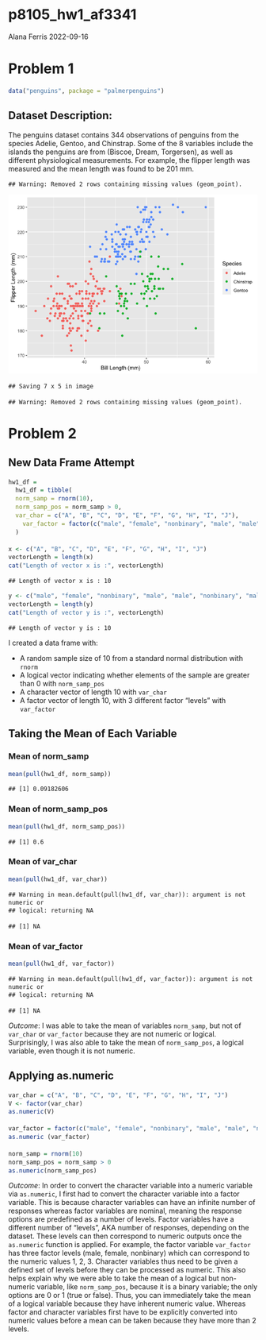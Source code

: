 p8105_hw1_af3341
================
Alana Ferris
2022-09-16

# Problem 1

``` r
data("penguins", package = "palmerpenguins")
```

## Dataset Description:

The penguins dataset contains 344 observations of penguins from the
species Adelie, Gentoo, and Chinstrap. Some of the 8 variables include
the islands the penguins are from (Biscoe, Dream, Torgersen), as well as
different physiological measurements. For example, the flipper length
was measured and the mean length was found to be 201 mm.

    ## Warning: Removed 2 rows containing missing values (geom_point).

![](p8105_hw1_af3341_files/figure-gfm/scatterplot-1.png)<!-- -->

    ## Saving 7 x 5 in image

    ## Warning: Removed 2 rows containing missing values (geom_point).

# Problem 2

## New Data Frame Attempt

``` r
hw1_df = 
  hw1_df = tibble(
  norm_samp = rnorm(10),
  norm_samp_pos = norm_samp > 0,
  var_char = c("A", "B", "C", "D", "E", "F", "G", "H", "I", "J"),
    var_factor = factor(c("male", "female", "nonbinary", "male", "male", "nonbinary", "male", "male", "female", "nonbinary")),
  )

x <- c("A", "B", "C", "D", "E", "F", "G", "H", "I", "J")
vectorLength = length(x)
cat("Length of vector x is :", vectorLength)
```

    ## Length of vector x is : 10

``` r
y <- c("male", "female", "nonbinary", "male", "male", "nonbinary", "male", "male", "female", "nonbinary")
vectorLength = length(y)
cat("Length of vector y is :", vectorLength)
```

    ## Length of vector y is : 10

I created a data frame with:

-   A random sample size of 10 from a standard normal distribution with
    `rnorm`
-   A logical vector indicating whether elements of the sample are
    greater than 0 with `norm_samp_pos`
-   A character vector of length 10 with `var_char`
-   A factor vector of length 10, with 3 different factor “levels” with
    `var_factor`

## Taking the Mean of Each Variable

### Mean of norm_samp

``` r
mean(pull(hw1_df, norm_samp))
```

    ## [1] 0.09182606

### Mean of norm_samp_pos

``` r
mean(pull(hw1_df, norm_samp_pos))
```

    ## [1] 0.6

### Mean of var_char

``` r
mean(pull(hw1_df, var_char))
```

    ## Warning in mean.default(pull(hw1_df, var_char)): argument is not numeric or
    ## logical: returning NA

    ## [1] NA

### Mean of var_factor

``` r
mean(pull(hw1_df, var_factor))
```

    ## Warning in mean.default(pull(hw1_df, var_factor)): argument is not numeric or
    ## logical: returning NA

    ## [1] NA

*Outcome*: I was able to take the mean of variables `norm_samp`, but not
of `var_char` or `var_factor` because they are not numeric or logical.
Surprisingly, I was also able to take the mean of `norm_samp_pos`, a
logical variable, even though it is not numeric.

## Applying as.numeric

``` r
var_char = c("A", "B", "C", "D", "E", "F", "G", "H", "I", "J")
V <- factor(var_char)
as.numeric(V)

var_factor = factor(c("male", "female", "nonbinary", "male", "male", "nonbinary", "male", "male", "female", "nonbinary"))
as.numeric (var_factor)

norm_samp = rnorm(10)
norm_samp_pos = norm_samp > 0
as.numeric(norm_samp_pos)
```

*Outcome*: In order to convert the character variable into a numeric
variable via `as.numeric`, I first had to convert the character variable
into a factor variable. This is because character variables can have an
infinite number of responses whereas factor variables are nominal,
meaning the response options are predefined as a number of levels.
Factor variables have a different number of “levels”, AKA number of
responses, depending on the dataset. These levels can then correspond to
numeric outputs once the `as.numeric` function is applied. For example,
the factor variable `var_factor` has three factor levels (male, female,
nonbinary) which can correspond to the numeric values 1, 2, 3. Character
variables thus need to be given a defined set of levels before they can
be processed as numeric. This also helps explain why we were able to
take the mean of a logical but non-numeric variable, like
`norm_samp_pos`, because it is a binary variable; the only options are 0
or 1 (true or false). Thus, you can immediately take the mean of a
logical variable because they have inherent numeric value. Whereas
factor and character variables first have to be explicitly converted
into numeric values before a mean can be taken because they have more
than 2 levels.
